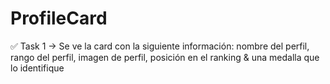 # ProfileCard
✅ Task 1 → Se ve la card con la siguiente información: nombre del perfil, rango del perfil, imagen de perfil, posición en el ranking &amp; una medalla que lo identifique
